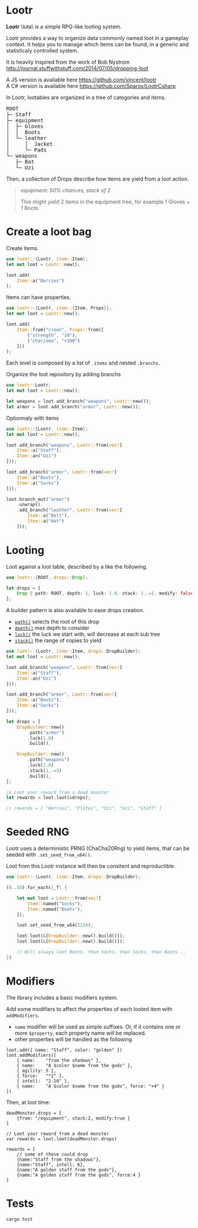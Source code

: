 Lootr
=====

**Lootr** \lutʁ\ is a simple RPG-like looting system.

Lootr provides a way to organize data commonly named loot in a gameplay context.
It helps you to manage which items can be found, in a generic and statisticaly controlled system.

It is heavily inspired from the work of Bob Nystrom <http://journal.stuffwithstuff.com/2014/07/05/dropping-loot>

A JS version is available here <https://github.com/vincent/lootr>
<br>
A C# version is available here <https://github.com/Sparox/LootrCsharp>

In Lootr, lootables are organized in a tree of categories and items.
<pre>
ROOT
├─ Staff
├─ equipment
│  ├─ Gloves
│  │  Boots
│  └─ leather
│     │  Jacket
│     └─ Pads
└─ weapons
   ├─ Bat
   └─ Uzi
</pre>

Then, a collection of Drops describe how items are yield from a loot action.

> _equipment: 50% chances, stack of 2_
>
>    This might yield 2 items in the equipment tree, for example 1 Gloves + 1 Boots


Create a loot bag
=====

Create items.

```rust
use lootr::{Lootr, item::Item};
let mut loot = Lootr::new();

loot.add(
    Item::a("Berries")
);
```

Items can have properties.

```rust
use lootr::{Lootr, item::{Item, Props}};
let mut loot = Lootr::new();

loot.add(
    Item::from("crown", Props::from([
        ("strength", "10"),
        ("charisma", "+100")
    ]))
);
```

Each level is composed by a list of `.items` and nested `.branchs`.

Organize the loot repository by adding branchs

```rust
use lootr::Lootr;
let mut loot = Lootr::new();

let weapons = loot.add_branch("weapons", Lootr::new());
let armor = loot.add_branch("armor", Lootr::new());
```

Optionnaly with items

```rust
use lootr::{Lootr, item::Item};
let mut loot = Lootr::new();

loot.add_branch("weapons", Lootr::from(vec![
    Item::a("Staff"),
    Item::an("Uzi")
]));

loot.add_branch("armor", Lootr::from(vec![
    Item::a("Boots"),
    Item::a("Socks")
]));

loot.branch_mut("armor")
    .unwrap()
    .add_branch("leather", Lootr::from(vec![
        Item::a("Belt"),
        Item::a("Hat")
    ]));
```

Looting
=====

Loot against a loot table, described by a like the following.

```rust
use lootr::{ROOT, drops::Drop};

let drops = [
    Drop { path: ROOT, depth: 1, luck: 1.0, stack: 1..=1, modify: false },
];
```

A builder pattern is also available to ease drops creation.

 * [`path()`](crate::drops::DropBuilder::path) selects the root of this drop
 * [`depth()`](crate::drops::DropBuilder::depth) max depth to consider
 * [`luck()`](crate::drops::DropBuilder::luck) the luck we start with, will decrease at each sub tree
 * [`stack()`](crate::drops::DropBuilder::stack) the range of copies to yield

```rust
use lootr::{Lootr, item::Item, drops::DropBuilder};
let mut loot = Lootr::new();

loot.add_branch("weapons", Lootr::from(vec![
    Item::a("Staff"),
    Item::an("Uzi")
]));

loot.add_branch("armor", Lootr::from(vec![
    Item::a("Boots"),
    Item::a("Socks")
]));

let drops = [
    DropBuilder::new()
        .path("armor")
        .luck(1.0)
        .build(),

    DropBuilder::new()
        .path("weapons")
        .luck(1.0)
        .stack(1..=3)
        .build(),
];

// Loot your reward from a dead monster
let rewards = loot.loot(&drops);

// rewards = [ "Berries", "Plates", "Uzi", "Uzi", "Staff" ]
```

Seeded RNG
=====

Lootr uses a deterministic PRNG (ChaCha20Rng) to yield items, that can be seeded with `.set_seed_from_u64()`.

Loot from this Lootr instance will then be consitent and reproductible.

```rust
use lootr::{Lootr, item::Item, drops::DropBuilder};

(0..10).for_each(|_f| {

    let mut loot = Lootr::from(vec![
        Item::named("Socks"),
        Item::named("Boots"),
    ]);

    loot.set_seed_from_u64(1234);

    loot.loot(&[DropBuilder::new().build()]);
    loot.loot(&[DropBuilder::new().build()]);

    // Will always loot Boots, then Socks, then Socks, then Boots ..
})
```

Modifiers
=====
The library includes a basic modifiers system.

Add some modifiers to affect the properties of each looted item with `addModifiers`.
* `name` modifier will be used as simple suffixes. Or, if it contains one or more `$property`, each property name will be replaced.
* other properties will be handled as the following
```ignore
loot.add({ name: "Staff", color: "golden" })
loot.addModifiers([
    { name:    "from the shadows" },
    { name:    "A $color $name from the gods" },
    { agility: 5 },
    { force:   "*2" },
    { intell:  "2-10" },
    { name:    "A $color $name from the gods", force: "+4" }
])
```

Then, at loot time:
```ignore
deadMonster.drops = [
    {from: "/equipment", stack:2, modify:true }
]

// Loot your reward from a dead monster
var rewards = loot.loot(deadMonster.drops)

rewards = [
    // some of these could drop
    {name:"Staff from the shadows"},
    {name:"Staff", intell: 6},
    {name:"A golden staff from the gods"},
    {name:"A golden staff from the gods", force:4 }
]
```

Tests
=====

`cargo test`

